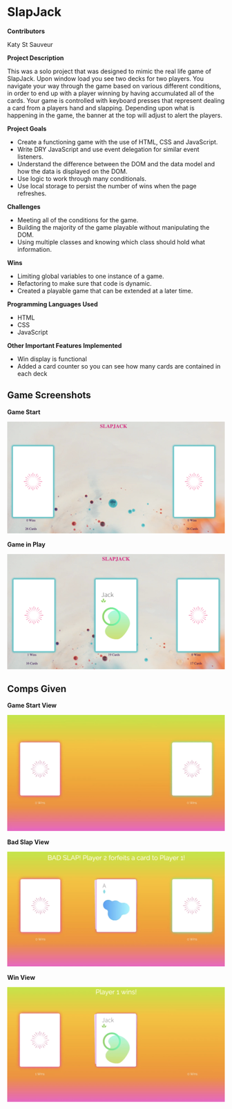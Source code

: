 # SlapJack

**Contributors**

Katy St Sauveur

**Project Description**

This was a solo project that was designed to mimic the real life game of SlapJack. Upon window load you see two decks for two players.  You navigate your way through the game based on various different conditions, in order to end up with a player winning by having accumulated all of the cards.  Your game is controlled with keyboard presses that represent dealing a card from a players hand and slapping.  Depending upon what is happening in the game, the banner at the top will adjust to alert the players.  

**Project Goals**

* Create a functioning game with the use of HTML, CSS and JavaScript.
* Write DRY JavaScript and use event delegation for similar event listeners.
* Understand the difference between the DOM and the data model and how the data is displayed on the DOM.
* Use logic to work through many conditionals.
* Use local storage to persist the number of wins when the page refreshes.

**Challenges**

* Meeting all of the conditions for the game.
* Building the majority of the game playable without manipulating the DOM.
* Using multiple classes and knowing which class should hold what information.

**Wins**

* Limiting global variables to one instance of a game.
* Refactoring to make sure that code is dynamic.
* Created a playable game that can be extended at a later time.

**Programming Languages Used**

* HTML
* CSS
* JavaScript

**Other Important Features Implemented**

* Win display is functional
* Added a card counter so you can see how many cards are contained in each deck

## Game Screenshots

**Game Start**

![Game Start](./assets/Slapjack4.png)

**Game in Play**

![Game Win](./assets/Slapjack5.png)


## Comps Given

**Game Start View**

![Game Start View](./assets/Slapjack3.png)

**Bad Slap View**

![Bad Slap](./assets/Slapjack2.png)

**Win View**

![Win View](./assets/Slapjack1.png)

